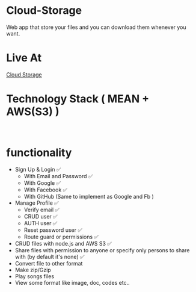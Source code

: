 # Cloud-Storage

Web app that store your files and you can download them whenever you want.
<br/>

<h1>Live At</h1>
<a href="https://elastic-wescoff-1ae4e3.netlify.app/">Cloud Storage</a>

<br/>

# Technology Stack ( MEAN + AWS(S3) )

<br/>

# functionality

<ul>
    <li>
        Sign Up & Login ✅
        <ul>
            <li>With Email and Password ✅</li>
            <li>With Google ✅</li>
            <li>With Facebook ✅</li>
            <li>With GitHub (Same to implement as Google and Fb )</li>
        </ul>
    </li>
    <li>
        Manage Profile ✅
        <ul>
            <li>Verify email ✅</li>
            <li>CRUD user ✅</li>
            <li>AUTH user ✅</li>
            <li>Reset password user ✅</li>
            <li>Route guard or permissions ✅</li>
        </ul>
    </li>
    <li>
        CRUD files with node.js and AWS S3 ✅
    </li>
    <li>
        Share files with permission to anyone or specify only persons to share with (by default it's none) ✅
    </li>
    <li>
        Convert file to other format
    </li>
    <li>
        Make zip/Gzip
    </li>
    <li>
        Play songs files
    </li>
    <li>
        View some format like image, doc, codes etc..
    </li>
</ul>

